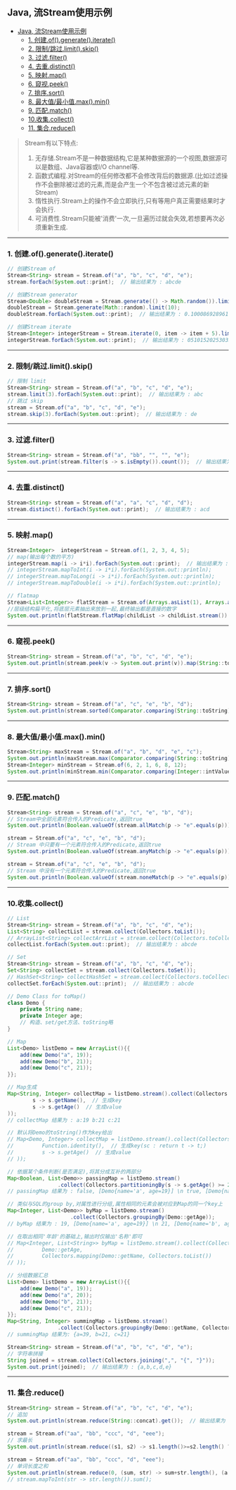 ## Java, 流Stream使用示例

- [Java, 流Stream使用示例](#java-流stream使用示例)
  - [1. 创建.of().generate().iterate()](#1-创建ofgenerateiterate)
  - [2. 限制/跳过.limit().skip()](#2-限制跳过limitskip)
  - [3. 过滤.filter()](#3-过滤filter)
  - [4. 去重.distinct()](#4-去重distinct)
  - [5. 映射.map()](#5-映射map)
  - [6. 窥视.peek()](#6-窥视peek)
  - [7. 排序.sort()](#7-排序sort)
  - [8. 最大值/最小值.max().min()](#8-最大值最小值maxmin)
  - [9. 匹配.match()](#9-匹配match)
  - [10.收集.collect()](#10收集collect)
  - [11. 集合.reduce()](#11-集合reduce)

> Stream有以下特点:  
> 1. 无存储.Stream不是一种数据结构,它是某种数据源的一个视图,数据源可以是数组、Java容器或I/O channel等.  
> 2. 函数式编程.对Stream的任何修改都不会修改背后的数据源.(比如过滤操作不会删除被过滤的元素,而是会产生一个不包含被过滤元素的新Stream)  
> 3. 惰性执行.Stream上的操作不会立即执行,只有等用户真正需要结果时才会执行.  
> 4. 可消费性.Stream只能被'消费'一次,一旦遍历过就会失效,若想要再次必须重新生成.  

---

### 1. 创建.of().generate().iterate()

```java
// 创建Stream of
Stream<String> stream = Stream.of("a", "b", "c", "d", "e");
stream.forEach(System.out::print);  // 输出结果为 : abcde

// 创建Stream generator
Stream<Double> doubleStream = Stream.generate(() -> Math.random()).limit(10);
doubleStream = Stream.generate(Math::random).limit(10);
doubleStream.forEach(System.out::print);  // 输出结果为 : 0.10008692896164717...

// 创建Stream iterate
Stream<Integer> integerStream = Stream.iterate(0, item -> item + 5).limit(10);
integerStream.forEach(System.out::print);  // 输出结果为 : 051015202530354045
```

---

### 2. 限制/跳过.limit().skip()

```java
// 限制 limit
Stream<String> stream = Stream.of("a", "b", "c", "d", "e");
stream.limit(3).forEach(System.out::print);  // 输出结果为 : abc
// 跳过 skip
stream = Stream.of("a", "b", "c", "d", "e");
stream.skip(3).forEach(System.out::print);  // 输出结果为 : de
```

---

### 3. 过滤.filter()

```java
Stream<String> stream = Stream.of("a", "bb", "", "", "e");
System.out.print(stream.filter(s -> s.isEmpty()).count());  // 输出结果为 : 2
```

---

### 4. 去重.distinct()

```java
Stream<String> stream = Stream.of("a", "a", "c", "d", "d");
stream.distinct().forEach(System.out::print);  // 输出结果为 : acd
```

---

### 5. 映射.map()

```java
Stream<Integer>  integerStream = Stream.of(1, 2, 3, 4, 5);
// map(输出每个数的平方)
integerStream.map(i -> i*i).forEach(System.out::print);  // 输出结果为 : 1491625
// integerStream.mapToInt(i -> i*i).forEach(System.out::println);
// integerStream.mapToLong(i -> i*i).forEach(System.out::println);
// integerStream.mapToDouble(i -> i*i).forEach(System.out::println);

// flatmap
Stream<List<Integer>> flatStream = Stream.of(Arrays.asList(1), Arrays.asList(2, 3), Arrays.asList(3, 5, 6));
//层级结构扁平化,将底层元素抽出来放到一起,最终输出都是直接的数字
System.out.println(flatStream.flatMap(childList -> childList.stream()).collect(Collectors.toList()));  // 输出结果为 : [1, 2, 3, 3, 5, 6]
```

---

### 6. 窥视.peek()

```java
Stream<String> stream = Stream.of("a", "b", "c", "d", "e");
System.out.println(stream.peek(v -> System.out.print(v)).map(String::toUpperCase).collect(Collectors.toList()));  // 输出结果为 : abcde[A, B, C, D, E]
```

---

### 7. 排序.sort()

```java
Stream<String> stream = Stream.of("a", "c", "e", "b", "d");
System.out.println(stream.sorted(Comparator.comparing(String::toString)).collect(Collectors.toList()));  // 输出结果为 : [a, b, c, d, e]
```

---

### 8. 最大值/最小值.max().min()

```java
Stream<String> maxStream = Stream.of("a", "b", "d", "e", "c");
System.out.println(maxStream.max(Comparator.comparing(String::toString)).get());  // 输出结果为 : e
Stream<Integer> minStream = Stream.of(6, 2, 1, 6, 8, 12);
System.out.println(minStream.min(Comparator.comparing(Integer::intValue)).get());  // 输出结果为 : 1
```

---

### 9. 匹配.match()

```java
Stream<String> stream = Stream.of("a", "c", "e", "b", "d");
// Stream中全部元素符合传入的Predicate,返回true
System.out.println(Boolean.valueOf(stream.allMatch(p -> "e".equals(p))));  // 输出结果为 : false

stream = Stream.of("a", "c", "e", "b", "d");
// Stream 中只要有一个元素符合传入的Predicate,返回true
System.out.println(Boolean.valueOf(stream.anyMatch(p -> "e".equals(p))));  // 输出结果为 : true

stream = Stream.of("a", "c", "e", "b", "d");
// Stream 中没有一个元素符合传入的Predicate,返回true
System.out.println(Boolean.valueOf(stream.noneMatch(p -> "e".equals(p))));  // 输出结果为 : false
```

---

### 10.收集.collect()

```java
// List
Stream<String> stream = Stream.of("a", "b", "c", "d", "e");
List<String> collectList = stream.collect(Collectors.toList());
// ArrayList<String> collectArrList = stream.collect(Collectors.toCollection(ArrayList::new));
collectList.forEach(System.out::print);  // 输出结果为 : abcde
```

```java
// Set
Stream<String> stream = Stream.of("a", "b", "c", "d", "e");
Set<String> collectSet = stream.collect(Collectors.toSet());
// HashSet<String> collectHashSet = stream.collect(Collectors.toCollection(HashSet::new));
collectSet.forEach(System.out::print);  // 输出结果为 : abcde
```

```java
// Demo Class for toMap()
class Demo {
    private String name;
    private Integer age;
    // 构造、set/get方法、toString略
}
```

```java
// Map
List<Demo> listDemo = new ArrayList(){{
    add(new Demo("a", 19));
    add(new Demo("b", 21));
    add(new Demo("c", 21));
}};

// Map生成
Map<String, Integer> collectMap = listDemo.stream().collect(Collectors.toMap(
        s -> s.getName(),  // 生成key
        s -> s.getAge()  // 生成value
));
// collectMap 结果为 : a:19 b:21 c:21 

// 默认将Demo的toString()作为key给出
// Map<Demo, Integer> collectMap = listDemo.stream().collect(Collectors.toMap(
//         Function.identity(),  // 生成key(sc : return t -> t;)
//         s -> s.getAge()  // 生成value
// ));

// 依据某个条件判断(是否满足),将其分成互补的两部分
Map<Boolean, List<Demo>> passingMap = listDemo.stream()
    			.collect(Collectors.partitioningBy(s -> s.getAge() >= 20));
// passingMap 结果为 : false, [Demo{name='a', age=19}] \n true, [Demo{name='b', age=21}, Demo{name='c', age=21}]

// 类似与SQL的group by,对属性进行分组,属性相同的元素会被对应到Map的同一个key上
Map<Integer, List<Demo>> byMap = listDemo.stream()
    				.collect(Collectors.groupingBy(Demo::getAge));
// byMap 结果为 : 19, [Demo{name='a', age=19}] \n 21, [Demo{name='b', age=21}, Demo{name='c', age=21}]

// 在取出相同'年龄'的基础上,输出时仅输出'名称'即可
// Map<Integer, List<String>> byMap = listDemo.stream().collect(Collectors.groupingBy(
//         Demo::getAge,
//         Collectors.mapping(Demo::getName, Collectors.toList())
// ));

// 分组数据汇总
List<Demo> listDemo = new ArrayList(){{
    add(new Demo("a", 19));
    add(new Demo("a", 20));
    add(new Demo("b", 21));
    add(new Demo("c", 21));
}};
Map<String, Integer> summingMap = listDemo.stream()
				.collect(Collectors.groupingBy(Demo::getName, Collectors.summingInt(Demo::getAge)));
// summingMap 结果为: {a=39, b=21, c=21}
```


```java
Stream<String> stream = Stream.of("a", "b", "c", "d", "e");
// 字符串拼接
String joined = stream.collect(Collectors.joining(",", "{", "}"));
System.out.print(joined);  // 输出结果为 : {a,b,c,d,e}
```

---

### 11. 集合.reduce()

```java
Stream<String> stream = Stream.of("a", "b", "c", "d", "e");
// 追加
System.out.println(stream.reduce(String::concat).get());  // 输出结果为 : abcde

stream = Stream.of("aa", "bb", "ccc", "d", "eee");
// 求最长
System.out.println(stream.reduce((s1, s2) -> s1.length()>=s2.length() ? s1 : s2).get());  // 输出结果为 : ccc

stream = Stream.of("aa", "bb", "ccc", "d", "eee");
// 单词长度之和
System.out.println(stream.reduce(0, (sum, str) -> sum+str.length(), (a, b) -> a+b));  // 输出结果为 : 11
// stream.mapToInt(str -> str.length()).sum();
```

